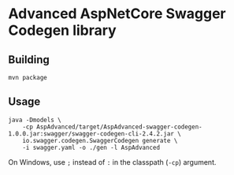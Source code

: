 # Advanced AspNetCore Swagger Codegen library

## Building

```
mvn package
```

## Usage

```
java -Dmodels \
    -cp AspAdvanced/target/AspAdvanced-swagger-codegen-1.0.0.jar:swagger/swagger-codegen-cli-2.4.2.jar \
    io.swagger.codegen.SwaggerCodegen generate \
    -i swagger.yaml -o ./gen -l AspAdvanced
```

On Windows, use `;` instead of `:` in the classpath (`-cp`) argument.

